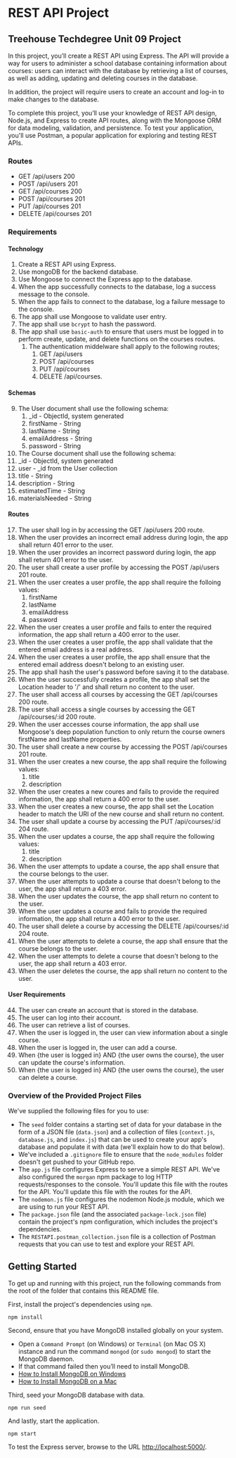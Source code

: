 # REST API Project

## Treehouse Techdegree Unit 09 Project

In this project, you’ll create a REST API using Express. The API will provide a way for users to administer a school database containing information about courses: users can interact with the database by retrieving a list of courses, as well as adding, updating and deleting courses in the database.

In addition, the project will require users to create an account and log-in to make changes to the database.

To complete this project, you’ll use your knowledge of REST API design, Node.js, and Express to create API routes, along with the Mongoose ORM for data modeling, validation, and persistence. To test your application, you'll use Postman, a popular application for exploring and testing REST APIs.

### Routes

- GET /api/users 200
- POST /api/users 201
- GET /api/courses 200
- POST /api/courses 201
- PUT /api/courses 201
- DELETE /api/courses 201

### Requirements

#### Technology

1. Create a REST API using Express.
2. Use mongoDB for the backend database.
3. Use Mongoose to connect the Express app to the database.
4. When the app successfully connects to the database, log a success message to the console.
5. When the app fails to connect to the database, log a failure message to the console.
6. The app shall use Mongoose to validate user entry.
7. The app shall use `bcrypt` to hash the password.
8. The app shall use `basic-auth` to ensure that users must be logged in to perform create, update, and delete functions on the courses routes.
   1. The authentication middelware shall apply to the following routes;
      1. GET /api/users
      2. POST /api/courses
      3. PUT /api/courses
      4. DELETE /api/courses.

#### Schemas

9. The User document shall use the following schema:
   1. \_id - ObjectId, system generated
   2. firstName - String
   3. lastName - String
   4. emailAddress - String
   5. password - String
10. The Course document shall use the following schema:  
   1. \_id - ObjectId, system generated
   2. user - \_id from the User collection
   3. title - String
   4. description - String
   5. estimatedTime - String
   6. materialsNeeded - String

#### Routes

17. The user shall log in by accessing the GET /api/users 200 route.
18. When the user provides an incorrect email address during login, the app shall return 401 error to the user.
19. When the user provides an incorrect password during login, the app shall return 401 error to the user.
20. The user shall create a user profile by accessing the POST /api/users 201 route.
21. When the user creates a user profile, the app shall require the folloing values:
    1. firstName
    2. lastName
    3. emailAddress
    4. password
22. When the user creates a user profile and fails to enter the required information, the app shall return a 400 error to the user.
23. When the user creates a user profile, the app shall validate that the entered email address is a real address.
24. When the user creates a user profile, the app shall ensure that the entered email address doesn't belong to an existing user.
25. The app shall hash the user's password before saving it to the database.
26. When the user successfully creates a profile, the app shall set the Location header to '/' and shall return no content to the user.
27. The user shall access all courses by accessing the GET /api/courses 200 route.
28. The user shall access a single courses by accessing the GET /api/courses/:id 200 route.
29. When the user accesses course information, the app shall use Mongoose's deep population function to only return the course owners firstName and lastName properties.
30. The user shall create a new course by accessing the POST /api/courses 201 route.
31. When the user creates a new course, the app shall require the following values:
    1. title
    2. description
32. When the user creates a new coures and fails to provide the required information, the app shall return a 400 error to the user.
33. When the user creates a new course, the app shall set the Location header to match the URI of the new course and shall return no content.
34. The user shall update a course by accessing the PUT /api/courses/:id 204 route.
35. When the user updates a course, the app shall require the following values:
    1. title
    2. description
36. When the user attempts to update a course, the app shall ensure that the course belongs to the user.
37. When the user attempts to update a course that doesn't belong to the user, the app shall return a 403 error.
38. When the user updates the course, the app shall return no content to the user.
39. When the user updates a course and fails to provide the required information, the app shall return a 400 error to the user.
40. The user shall delete a course by accessing the DELETE /api/courses/:id 204 route.
41. When the user attempts to delete a course, the app shall ensure that the course belongs to the user.
42. When the user attempts to delete a course that doesn't belong to the user, the app shall return a 403 error.
43. When the user deletes the course, the app shall return no content to the user.

#### User Requirements

44. The user can create an account that is stored in the database.
45. The user can log into their account.
46. The user can retrieve a list of courses.
47. When the user is logged in, the user can view information about a single course.
48. When the user is logged in, the user can add a course.
49. When {the user is logged in} AND {the user owns the course}, the user can update the course's information.
50. When {the user is logged in} AND {the user owns the course}, the user can delete a course.

### Overview of the Provided Project Files

We've supplied the following files for you to use:

- The `seed` folder contains a starting set of data for your database in the form of a JSON file (`data.json`) and a collection of files (`context.js`, `database.js`, and `index.js`) that can be used to create your app's database and populate it with data (we'll explain how to do that below).
- We've included a `.gitignore` file to ensure that the `node_modules` folder doesn't get pushed to your GitHub repo.
- The `app.js` file configures Express to serve a simple REST API. We've also configured the `morgan` npm package to log HTTP requests/responses to the console. You'll update this file with the routes for the API. You'll update this file with the routes for the API.
- The `nodemon.js` file configures the nodemon Node.js module, which we are using to run your REST API.
- The `package.json` file (and the associated `package-lock.json` file) contain the project's npm configuration, which includes the project's dependencies.
- The `RESTAPI.postman_collection.json` file is a collection of Postman requests that you can use to test and explore your REST API.

## Getting Started

To get up and running with this project, run the following commands from the root of the folder that contains this README file.

First, install the project's dependencies using `npm`.

```
npm install

```

Second, ensure that you have MongoDB installed globally on your system.

- Open a `Command Prompt` (on Windows) or `Terminal` (on Mac OS X) instance and run the command `mongod` (or `sudo mongod`) to start the MongoDB daemon.
- If that command failed then you’ll need to install MongoDB.
- [How to Install MongoDB on Windows](http://treehouse.github.io/installation-guides/windows/mongo-windows.html)
- [How to Install MongoDB on a Mac](http://treehouse.github.io/installation-guides/mac/mongo-mac.html)

Third, seed your MongoDB database with data.

```
npm run seed
```

And lastly, start the application.

```
npm start
```

To test the Express server, browse to the URL [http://localhost:5000/](http://localhost:5000/).
